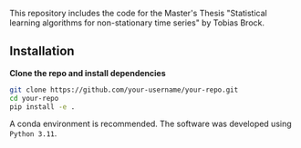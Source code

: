 This repository includes the code for the Master's Thesis "Statistical learning algorithms for non-stationary time series" by Tobias Brock.

## Installation

**Clone the repo and install dependencies**  
   ```bash
   git clone https://github.com/your-username/your-repo.git
   cd your-repo
   pip install -e .
   ```

A conda environment is recommended. The software was developed using `Python 3.11`.

